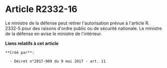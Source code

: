 # Article R2332-16

Le ministre de la défense peut retirer l'autorisation prévue à l'article R. 2332-5 pour des raisons d'ordre public ou de
sécurité nationale. Le ministre de la défense en avise le ministre de l'intérieur.

**Liens relatifs à cet article**

	**Créé par**:

	  - Décret n°2017-909 du 9 mai 2017 - art. 11
